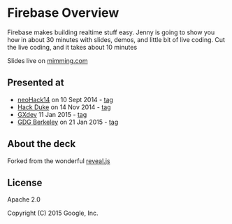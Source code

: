 # Firebase Overview

Firebase makes building realtime stuff easy. Jenny is going to show you how in about 30 minutes with slides, demos, and 
little bit of live coding. Cut the live coding, and it takes about 10 minutes

Slides live on [mimming.com](https://mimming.com/presos/firebase-overview/)

## Presented at
- [neoHack14](http://www.meetup.com/Women-Who-Code-SF/events/182497842/?oc=evam) on 10 Sept 2014 - [tag](https://github.com/mimming/firebase-in-10-minutes/releases/tag/neoHacks14)
- [Hack Duke](http://www.hackduke.com/tech-talks) on 14 Nov 2014 - [tag](https://github.com/mimming/firebase-overview/releases/tag/hackduke14) 
- [GXdev](http://gxdev.eventbrite.com) 11 Jan 2015 - [tag](https://github.com/mimming/firebase-in-10-minutes/releases/tag/GXdev15)
- [GDG Berkeley](http://www.meetup.com/GDGBerkeley/events/219265674/) on 21 Jan 2015 - [tag](https://github.com/mimming/firebase-overview/releases/tag/2015-01-21-gdg-berkeley-meetup)

## About the deck

Forked from the wonderful [reveal.js](https://github.com/hakimel/reveal.js)

## License

Apache 2.0

Copyright (C) 2015 Google, Inc.
